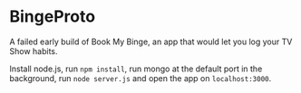 # BingeProto
A failed early build of Book My Binge, an app that would let you log your TV Show habits.

Install node.js, run `npm install`, run mongo at the default port in the background, run `node server.js` and open the app on `localhost:3000`.
